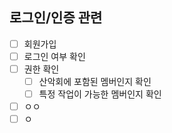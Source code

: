 ## 로그인/인증 관련

 - [ ] 회원가입
 - [ ] 로그인 여부 확인
 - [ ] 권한 확인
	 - [ ] 산악회에 포함된 멤버인지 확인
	 - [ ] 특정 작업이 가능한 멤버인지 확인
  - [ ] ㅇㅇ
  - [ ] ㅇ
